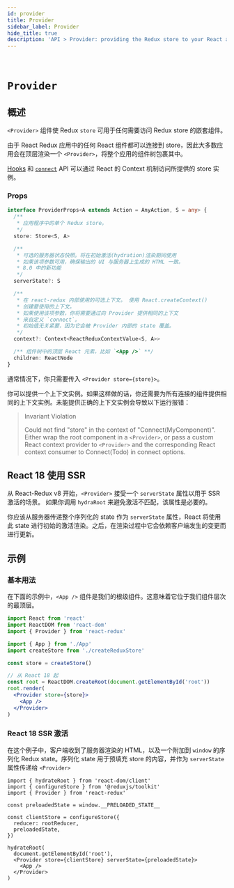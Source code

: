 ```yaml
---
id: provider
title: Provider
sidebar_label: Provider
hide_title: true
description: 'API > Provider: providing the Redux store to your React app'
---
```


&nbsp;

# `Provider`

## 概述

`<Provider>` 组件使 Redux `store` 可用于任何需要访问 Redux store 的嵌套组件。

由于 React Redux 应用中的任何 React 组件都可以连接到 store，因此大多数应用会在顶层渲染一个 `<Provider>`，将整个应用的组件树包裹其中。

[Hooks](./hooks.md) 和 [`connect`](./connect.md) API 可以通过 React 的 Context 机制访问所提供的 store 实例。

### Props

```ts
interface ProviderProps<A extends Action = AnyAction, S = any> {
  /**
   * 应用程序中的单个 Redux store。
   */
  store: Store<S, A>

  /**
   * 可选的服务器状态快照。将在初始激活(hydration)渲染期间使用
   * 如果该项参数可用，确保输出的 UI 与服务器上生成的 HTML 一致。
   * 8.0 中的新功能
   */
  serverState?: S

  /**
   * 在 react-redux 内部使用的可选上下文。 使用 React.createContext()
   * 创建要使用的上下文。
   * 如果使用该项参数，你将需要通过向 Provider 提供相同的上下文
   * 来自定义 `connect`。
   * 初始值无关紧要，因为它会被 Provider 内部的 state 覆盖。
   */
  context?: Context<ReactReduxContextValue<S, A>>

  /** 组件树中的顶层 React 元素，比如 `<App />` **/
  children: ReactNode
}
```

通常情况下，你只需要传入 `<Provider store={store}>`。

你可以提供一个上下文实例。如果这样做的话，你还需要为所有连接的组件提供相同的上下文实例。未能提供正确的上下文实例会导致以下运行报错：

> Invariant Violation
>
> Could not find "store" in the context of "Connect(MyComponent)". Either wrap the root component in a `<Provider>`, or pass a custom React context provider to `<Provider>` and the corresponding React context consumer to Connect(Todo) in connect options.

## React 18 使用 SSR

从 React-Redux v8 开始，`<Provider>` 接受一个 `serverState` 属性以用于 SSR 激活的场景。
如果你调用 `hydraRoot` 来避免激活不匹配，该属性是必要的。

你应该从服务器传递整个序列化的 state 作为 `serverState` 属性，React 将使用此 state 进行初始的激活渲染。之后，在渲染过程中它会依赖客户端发生的变更而进行更新。

## 示例

### 基本用法

在下面的示例中，`<App />` 组件是我们的根级组件。这意味着它位于我们组件层次的最顶层。

```jsx
import React from 'react'
import ReactDOM from 'react-dom'
import { Provider } from 'react-redux'

import { App } from './App'
import createStore from './createReduxStore'

const store = createStore()

// 从 React 18 起
const root = ReactDOM.createRoot(document.getElementById('root'))
root.render(
  <Provider store={store}>
    <App />
  </Provider>
)
```

### React 18 SSR 激活

在这个例子中，客户端收到了服务器渲染的 HTML，以及一个附加到 `window` 的序列化 Redux state。序列化 state 用于预填充 store 的内容，并作为 `serverState` 属性传递给 `<Provider>`

```tsx title="src/index.ts"
import { hydrateRoot } from 'react-dom/client'
import { configureStore } from '@reduxjs/toolkit'
import { Provider } from 'react-redux'

const preloadedState = window.__PRELOADED_STATE__

const clientStore = configureStore({
  reducer: rootReducer,
  preloadedState,
})

hydrateRoot(
  document.getElementById('root'),
  <Provider store={clientStore} serverState={preloadedState}>
    <App />
  </Provider>
)
```
